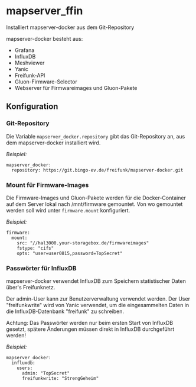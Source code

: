 # mapserver_ffin

Installiert mapserver-docker aus dem Git-Repository

mapserver-docker besteht aus:
- Grafana
- InfluxDB
- Meshviewer
- Yanic
- Freifunk-API
- Gluon-Firmware-Selector
- Webserver für Firmwareimages und Gluon-Pakete


## Konfiguration
### Git-Repository
Die Variable `mapserver_docker.repository` gibt das Git-Repository an, aus dem mapserver-docker installiert wird.

*Beispiel:*

```
mapserver_docker:
  repository: https://git.bingo-ev.de/freifunk/mapserver-docker.git
```

### Mount für Firmware-Images
Die Firmware-Images und Gluon-Pakete werden für die Docker-Container auf dem Server lokal nach /mnt/firmware gemountet.
Von wo gemountet werden soll wird unter `firmware.mount` konfiguriert.

*Beispiel:*
```
firmware:
  mount:
    src: "//hal3000.your-storagebox.de/firmwareimages"
    fstype: "cifs"
    opts: "user=user0815,password=TopSecret"
```

### Passwörter für InfluxDB
mapserver-docker verwendet InfluxDB zum Speichern statistischer Daten über's Freifunknetz.

Der admin-User kann zur Benutzerverwaltung verwendet werden.
Der User "freifunkwrite" wird von Yanic verwendet, um die eingesammelten Daten in die InfluxDB-Datenbank "freifunk" zu schreiben.

Achtung: Das Passwörter werden nur beim ersten Start von InfluxDB gesetzt, spätere Änderungen müssen direkt in InfluxDB durchgeführt werden!

*Beispiel:*
```
mapserver_docker:
  influxdb:
    users:
      admin: "TopSecret"
      freifunkwrite: "StrengGeheim"
```
